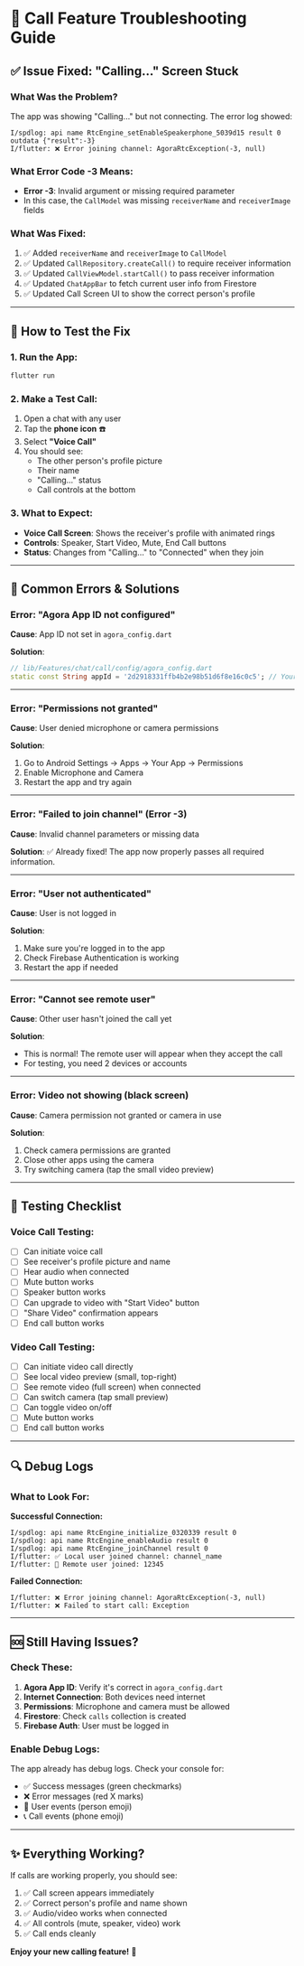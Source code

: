 # 🔧 Call Feature Troubleshooting Guide

## ✅ Issue Fixed: "Calling..." Screen Stuck

### What Was the Problem?
The app was showing "Calling..." but not connecting. The error log showed:
```
I/spdlog: api name RtcEngine_setEnableSpeakerphone_5039d15 result 0 outdata {"result":-3}
I/flutter: ❌ Error joining channel: AgoraRtcException(-3, null)
```

### What Error Code -3 Means:
- **Error -3**: Invalid argument or missing required parameter
- In this case, the `CallModel` was missing `receiverName` and `receiverImage` fields

### What Was Fixed:
1. ✅ Added `receiverName` and `receiverImage` to `CallModel`
2. ✅ Updated `CallRepository.createCall()` to require receiver information
3. ✅ Updated `CallViewModel.startCall()` to pass receiver information
4. ✅ Updated `ChatAppBar` to fetch current user info from Firestore
5. ✅ Updated Call Screen UI to show the correct person's profile

---

## 🎯 How to Test the Fix

### 1. Run the App:
```bash
flutter run
```

### 2. Make a Test Call:
1. Open a chat with any user
2. Tap the **phone icon** ☎️
3. Select **"Voice Call"**
4. You should see:
   - The other person's profile picture
   - Their name
   - "Calling..." status
   - Call controls at the bottom

### 3. What to Expect:
- **Voice Call Screen**: Shows the receiver's profile with animated rings
- **Controls**: Speaker, Start Video, Mute, End Call buttons
- **Status**: Changes from "Calling..." to "Connected" when they join

---

## 🐛 Common Errors & Solutions

### Error: "Agora App ID not configured"
**Cause**: App ID not set in `agora_config.dart`

**Solution**:
```dart
// lib/Features/chat/call/config/agora_config.dart
static const String appId = '2d2918331ffb4b2e98b51d6f8e16c0c5'; // Your actual App ID
```

---

### Error: "Permissions not granted"
**Cause**: User denied microphone or camera permissions

**Solution**:
1. Go to Android Settings → Apps → Your App → Permissions
2. Enable Microphone and Camera
3. Restart the app and try again

---

### Error: "Failed to join channel" (Error -3)
**Cause**: Invalid channel parameters or missing data

**Solution**: ✅ Already fixed! The app now properly passes all required information.

---

### Error: "User not authenticated"
**Cause**: User is not logged in

**Solution**:
1. Make sure you're logged in to the app
2. Check Firebase Authentication is working
3. Restart the app if needed

---

### Error: "Cannot see remote user"
**Cause**: Other user hasn't joined the call yet

**Solution**:
- This is normal! The remote user will appear when they accept the call
- For testing, you need 2 devices or accounts

---

### Error: Video not showing (black screen)
**Cause**: Camera permission not granted or camera in use

**Solution**:
1. Check camera permissions are granted
2. Close other apps using the camera
3. Try switching camera (tap the small video preview)

---

## 📱 Testing Checklist

### Voice Call Testing:
- [ ] Can initiate voice call
- [ ] See receiver's profile picture and name
- [ ] Hear audio when connected
- [ ] Mute button works
- [ ] Speaker button works
- [ ] Can upgrade to video with "Start Video" button
- [ ] "Share Video" confirmation appears
- [ ] End call button works

### Video Call Testing:
- [ ] Can initiate video call directly
- [ ] See local video preview (small, top-right)
- [ ] See remote video (full screen) when connected
- [ ] Can switch camera (tap small preview)
- [ ] Can toggle video on/off
- [ ] Mute button works
- [ ] End call button works

---

## 🔍 Debug Logs

### What to Look For:

**Successful Connection:**
```
I/spdlog: api name RtcEngine_initialize_0320339 result 0
I/spdlog: api name RtcEngine_enableAudio result 0
I/spdlog: api name RtcEngine_joinChannel result 0
I/flutter: ✅ Local user joined channel: channel_name
I/flutter: 👤 Remote user joined: 12345
```

**Failed Connection:**
```
I/flutter: ❌ Error joining channel: AgoraRtcException(-3, null)
I/flutter: ❌ Failed to start call: Exception
```

---

## 🆘 Still Having Issues?

### Check These:

1. **Agora App ID**: Verify it's correct in `agora_config.dart`
2. **Internet Connection**: Both devices need internet
3. **Permissions**: Microphone and camera must be allowed
4. **Firestore**: Check `calls` collection is created
5. **Firebase Auth**: User must be logged in

### Enable Debug Logs:
The app already has debug logs. Check your console for:
- ✅ Success messages (green checkmarks)
- ❌ Error messages (red X marks)
- 👤 User events (person emoji)
- 📞 Call events (phone emoji)

---

## ✨ Everything Working?

If calls are working properly, you should see:
1. ✅ Call screen appears immediately
2. ✅ Correct person's profile and name shown
3. ✅ Audio/video works when connected
4. ✅ All controls (mute, speaker, video) work
5. ✅ Call ends cleanly

**Enjoy your new calling feature!** 🎉

